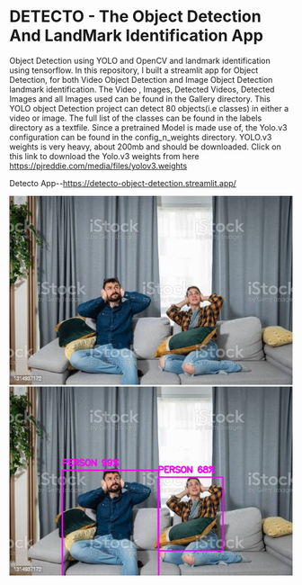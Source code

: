 # DETECTO - The Object Detection And LandMark Identification App
Object Detection using YOLO and OpenCV and landmark identification using tensorflow. In this repository, I built a streamlit app for Object Detection, for both Video Object Detection and Image Object Detection landmark identification.
The Video , Images, Detected Videos, Detected Images and all Images used can be found in the Gallery directory.
This YOLO object Detection project can detect 80 objects(i.e classes) in either a video or image. The full list of the classes can be found in the labels directory as a textfile. Since a pretrained Model is made use of, the Yolo.v3 configuration can be found in the config_n_weights directory. YOLO.v3 weights is very heavy, about 200mb and should be downloaded. Click on this link to download the Yolo.v3 weights from here https://pjreddie.com/media/files/yolov3.weights

Detecto App--https://detecto-object-detection.streamlit.app/

![](https://github.com/Divyansh6799/Objectdetection-web-application/blob/master/Gallary/image/img_1.jpg)
![](https://github.com/Divyansh6799/Objectdetection-web-application/blob/master/Gallary/image/detected_img_1.jpg)
